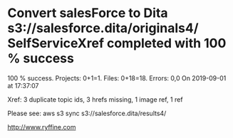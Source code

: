 # Convert salesForce to Dita s3://salesforce.dita/originals4/ SelfServiceXref completed with 100 % success

100 % success. Projects: 0+1=1.  Files: 0+18=18. Errors: 0,0  On 2019-09-01 at 17:37:07

Xref: 3 duplicate topic ids, 3 hrefs missing, 1 image ref, 1 ref

Please see: aws s3 sync s3://salesforce.dita/results4/

http://www.ryffine.com
